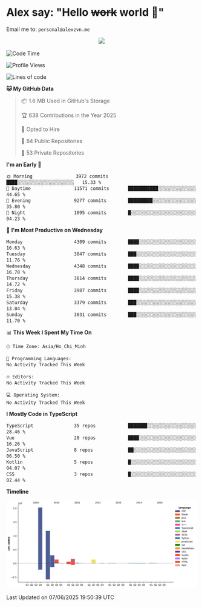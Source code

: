 # Alex say: "Hello ~~work~~ world 🐾"
Email me to: `personal@alexzvn.me`


<p align=center>
  <a href="https://skillicons.dev">
    <img src="https://skillicons.dev/icons?i=ts,js,php,nodejs,bun,vue,nuxt,react,svelte,tauri,laravel,rust,mongodb,docker,electron,redis,rabbitmq,tailwind,git,cloudflare,elysia,mysql,nginx,rollupjs,sentry,ubuntu,yarn,html,css,vite" />
  </a>
</p>

<!--START_SECTION:waka-->
![Code Time](http://img.shields.io/badge/Code%20Time-1%2C066%20hrs%2055%20mins-blue)

![Profile Views](http://img.shields.io/badge/Profile%20Views-0-blue)

![Lines of code](https://img.shields.io/badge/From%20Hello%20World%20I%27ve%20Written-40.8%20million%20lines%20of%20code-blue)

**🐱 My GitHub Data** 

> 📦 1.6 MB Used in GitHub's Storage 
 > 
> 🏆 638 Contributions in the Year 2025
 > 
> 💼 Opted to Hire
 > 
> 📜 84 Public Repositories 
 > 
> 🔑 53 Private Repositories 
 > 
**I'm an Early 🐤** 

```text
🌞 Morning                3972 commits        ████░░░░░░░░░░░░░░░░░░░░░   15.33 % 
🌆 Daytime                11571 commits       ███████████░░░░░░░░░░░░░░   44.65 % 
🌃 Evening                9277 commits        █████████░░░░░░░░░░░░░░░░   35.80 % 
🌙 Night                  1095 commits        █░░░░░░░░░░░░░░░░░░░░░░░░   04.23 % 
```
📅 **I'm Most Productive on Wednesday** 

```text
Monday                   4309 commits        ████░░░░░░░░░░░░░░░░░░░░░   16.63 % 
Tuesday                  3047 commits        ███░░░░░░░░░░░░░░░░░░░░░░   11.76 % 
Wednesday                4348 commits        ████░░░░░░░░░░░░░░░░░░░░░   16.78 % 
Thursday                 3814 commits        ████░░░░░░░░░░░░░░░░░░░░░   14.72 % 
Friday                   3987 commits        ████░░░░░░░░░░░░░░░░░░░░░   15.38 % 
Saturday                 3379 commits        ███░░░░░░░░░░░░░░░░░░░░░░   13.04 % 
Sunday                   3031 commits        ███░░░░░░░░░░░░░░░░░░░░░░   11.70 % 
```


📊 **This Week I Spent My Time On** 

```text
🕑︎ Time Zone: Asia/Ho_Chi_Minh

💬 Programming Languages: 
No Activity Tracked This Week

🔥 Editors: 
No Activity Tracked This Week

💻 Operating System: 
No Activity Tracked This Week
```

**I Mostly Code in TypeScript** 

```text
TypeScript               35 repos            ███████░░░░░░░░░░░░░░░░░░   28.46 % 
Vue                      20 repos            ████░░░░░░░░░░░░░░░░░░░░░   16.26 % 
JavaScript               8 repos             ██░░░░░░░░░░░░░░░░░░░░░░░   06.50 % 
Kotlin                   5 repos             █░░░░░░░░░░░░░░░░░░░░░░░░   04.07 % 
CSS                      3 repos             █░░░░░░░░░░░░░░░░░░░░░░░░   02.44 % 
```



**Timeline**

![Lines of Code chart](https://raw.githubusercontent.com/alexzvn/alexzvn/main/assets/bar_graph.png)


 Last Updated on 07/06/2025 19:50:39 UTC
<!--END_SECTION:waka-->
